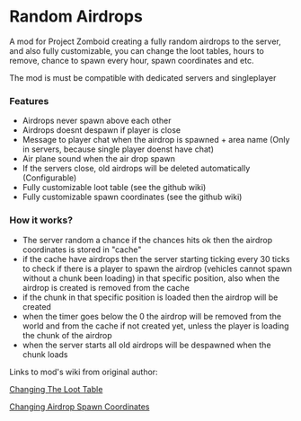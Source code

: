 # Random Airdrops
A mod for Project Zomboid creating a fully random airdrops to the server, and also fully customizable, you can change the loot tables, hours to remove, chance to spawn every hour, spawn coordinates and etc.

The mod is must be compatible with dedicated servers and singleplayer

### Features
- Airdrops never spawn above each other
- Airdrops doesnt despawn if player is close
- Message to player chat when the airdrop is spawned + area name (Only in servers, because single player doenst have chat)
- Air plane sound when the air drop spawn
- If the servers close, old airdrops will be deleted automatically (Configurable)
- Fully customizable loot table (see the github wiki)
- Fully customizable spawn coordinates (see the github wiki)

### How it works?
- The server random a chance if the chances hits ok then the airdrop coordinates is stored in "cache"
- if the cache have airdrops then the server starting ticking every 30 ticks to check if there is a player to spawn the airdrop (vehicles cannot spawn without a chunk been loading) in that specific position, also when the airdrop is created is removed from the cache
- if the chunk in that specific position is loaded then the airdrop will be created
- when the timer goes below the 0 the airdrop will be removed from the world and from the cache if not created yet, unless the player is loading the chunk of the airdrop
- when the server starts all old airdrops will be despawned when the chunk loads

Links to mod's wiki from original author:

[Changing The Loot Table](https://github.com/LeandroTheDev/random_airdrops/wiki/Creating-Loot-Tables)

[Changing Airdrop Spawn Coordinates](https://github.com/LeandroTheDev/random_airdrops/wiki/Adding-New-Coordinates-to-Spawn)
